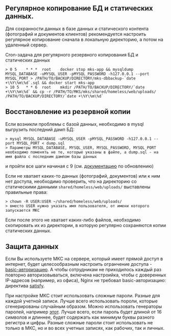 ## Регулярное копирование БД и статических данных.

Для сохранности данных в базе данных и статического контента (фотографий и документов клиентов) рекомендуется настроить регулярное копирование сначала в локальную директорию, а потом на удаленный сервер.

Cron-задача для регулярного резервного копирования БД и статических данных

    > 0 5	 * * *  root	docker stop mks-app && mysqldump MYSQL_DATABASE -uMYSQL_USER -pMYSQL_PASSWORD -h127.0.0.1 --port MYSQL_PORT > /PATH/TO/BACKUP/DIRECTORY/mks-dbbackup-`date +\%Y\%m\%d`.sql && docker start mks-app
    > 10 5	 * * 6	root	mkdir /PATH/TO/BACKUP/DIRECTORY/`date +\%Y\%m\%d` && cp -r /PATH/TO/MKS/mks/shared/homeless/web/uploads/ /PATH/TO/BACKUP/DIRECTORY/`date +\%Y\%m\%d`

## Восстановление из резервной копии

Если возникли проблемы с базой данных, необходимо в mysql выгрузить последний дамп БД:

    > mysql MYSQL_DATABASE -uMYSQL_USER -pMYSQL_PASSWORD -h127.0.0.1 --port MYSQL_PORT < dump.sql
    > Параметры MYSQL_DATABASE, MYSQL_USER, MYSQL_PASSWORD, MYSQL_PORT необходимо поменять не те, которые указаны в файле, а dump.sql - на имя файла с последним дампом базы данных

и пройти все шаги начиная с 9 (см. [документацию](05-update.md) по обновлению) 


Если не хватает каких-то данных (фотографий, документов) или к ним нет доступа, необходимо проверить, что на директорию со статическими данными `shared/homeless/web/uploads/` выставлены правильные права:

    > сhown -R USER:USER ~/shared/homeless/web/uploads/
    > вместо USER нужно указать имя пользователя, от имени которого запускается МКС

Если после этого не хватает каких-либо файлов, необходимо скопировать их из директории, в которую регулярно сохраняются копии статических данных.


## Защита данных

Если Вы используете МКС на сервере, который имеет прямой доступ в интернет, будет целесообразным настроить огранчение доступа - [basic-авторизацию](https://nginx.org/ru/docs/http/ngx_http_auth_basic_module.html).
А чтобы сотрудникам не приходилось каждый раз повторно авторизовываться, включена настроийка, чтобы с доверенных IP-адресов (например, из офиса), Nginx не требовал basic-авторизацию: директива [satisfy](http://nginx.org/ru/docs/http/ngx_http_core_module.html#satisfy).

При настройке МКС стоит использовать сложные пароли. Разные для каждой учетной записи. Лучше всего использовать пороли, которые сгенерированы случайным образом. Можно использовать генераторы паролей, например [этот](https://passwordsgenerator.net/). Лучше всего, если пароль будет длиной от 16 символов и длиннее, будет содержать как минимум буквы разного регистра и цифры. Разные сложные пароли стоит использовать не только в МКС, но и во всех учетных записях, как рабочих, так и личных.
